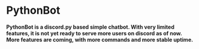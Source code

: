 # PythonBot
<p><b>PythonBot is a discord.py based simple chatbot. With very limited features, it is not yet ready to serve more users on discord as of now.<br />
  More features are coming, with more commands and more stable uptime.
  </b></p>
